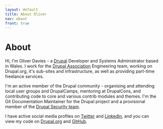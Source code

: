 ```yaml
---
layout: default
title: About Oliver
nav: about
front: true
---
```

# About

Hi, I'm Oliver Davies - a [Drupal](https://www.drupal.org/about) Developer and Systems Administrator based in Wales. I work for the [Drupal Association](https://assoc.drupal.org/about) Engineering team, working on Drupal.org, it's sub-sites and infrastructure, as well as providing part-time freelance services.

I'm an active member of the Drupal community - organising and attending local user groups and DrupalCamps, mentoring at DrupalCons, and contributing code to core and various contrib modules and themes. I'm the Git Documentation Maintainer for the Drupal project and a provisional member of the [Drupal Security team](https://www.drupal.org/security-team).

I have active social media profiles on [Twitter](https://twitter.com/opdavies) and [LinkedIn](https://www.linkedin.com/in/opdavies), and you can view my code on [Drupal.org](https://www.drupal.org/user/381388/track/code) and [GitHub](https://www.github.com/opdavies?tab=activity).